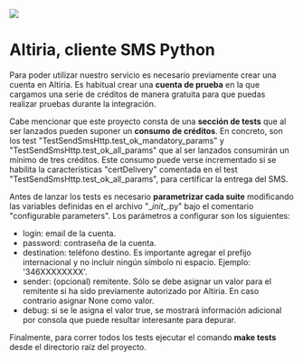 ![](http://static.altiria.com/wp-content/themes/altiria/images/logo-altiria.png)


# Altiria, cliente SMS Python

Para poder utilizar nuestro servicio es necesario previamente crear una cuenta en Altiria. Es habitual crear una **cuenta de prueba** en la que cargamos una serie de créditos de manera gratuita para que puedas realizar pruebas durante la integración.

Cabe mencionar que este proyecto consta de una **sección de tests** que al ser lanzados pueden suponer un **consumo de créditos**. En concreto, son los test "TestSendSmsHttp.test_ok_mandatory_params" y "TestSendSmsHttp.test_ok_all_params" que al ser lanzados consumirán un mínimo de tres créditos. Este consumo puede verse incrementado si se habilita la características "certDelivery" comentada en el test "TestSendSmsHttp.test_ok_all_params", para certificar la entrega del SMS.

Antes de lanzar los tests es necesario **parametrizar cada suite** modificando las variables definidas en el archivo "\__init__.py" bajo el comentario "configurable parameters".
Los parámetros a configurar son los siguientes:
- login: email de la cuenta.
- password: contraseña de la cuenta.
- destination: teléfono destino. Es importante agregar el prefijo internacional y no incluir ningún símbolo ni espacio. Ejemplo: '346XXXXXXXX'.
- sender: (opcional) remitente. Sólo se debe asignar un valor para el remitente si ha sido previamente autorizado por Altiria. En caso contrario asignar None como valor.
- debug: si se le asigna el valor true, se mostrará información adicional por consola que puede resultar interesante para depurar.

Finalmente, para correr todos los tests ejecutar el comando **make tests** desde el directorio raíz del proyecto.




